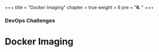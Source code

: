 +++
title = "Docker Imaging"
chapter = true
weight = 6
pre = "<b>6. </b>"
+++
### DevOps Challenges

# Docker Imaging


